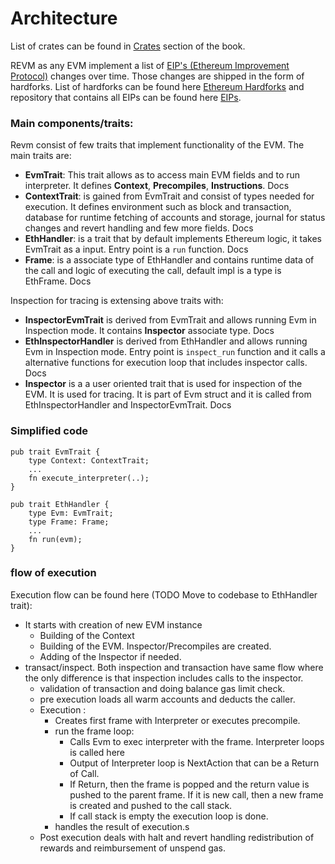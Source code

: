 # Architecture

List of crates can be found in [Crates](./architecture/crates.md) section of the book.

REVM as any EVM implement a list of [EIP's (Ethereum Improvement Protocol)](https://github.com/ethereum/EIPs) changes over time. Those changes are shipped in the form of hardforks. List of hardforks can be found here [Ethereum Hardforks]() and repository that contains all EIPs can be found here [EIPs](https://eips.ethereum.org/).

### Main components/traits:

Revm consist of few traits that implement functionality of the EVM. The main traits are:
* **EvmTrait**: This trait allows as to access main EVM fields and to run interpreter. It defines **Context**, **Precompiles**, **Instructions**. Docs
* **ContextTrait**: is gained from EvmTrait and consist of types needed for execution. It defines environment such as block and transaction, database for runtime fetching of accounts and storage, journal for status changes and revert handling and few more fields. Docs
* **EthHandler**: is a trait that by default implements Ethereum logic, it takes EvmTrait as a input. Entry point is a `run` function. Docs
* **Frame**: is a associate type of EthHandler and contains runtime data of the call and logic of executing the call, default impl is a type is EthFrame. Docs

Inspection for tracing is extensing above traits with:
* **InspectorEvmTrait** is derived from EvmTrait and allows running Evm in Inspection mode. It contains **Inspector** associate type. Docs
* **EthInspectorHandler** is derived from EthHandler and allows running Evm in Inspection mode. Entry point is `inspect_run` function and it calls a alternative functions for execution loop that includes inspector calls. Docs
* **Inspector** is a a user oriented trait that is used for inspection of the EVM. It is used for tracing. It is part of Evm struct and it is called from EthInspectorHandler and InspectorEvmTrait. Docs


### Simplified code

```rust,ignore
pub trait EvmTrait {
    type Context: ContextTrait;
    ...
    fn execute_interpreter(..);
}

pub trait EthHandler {
    type Evm: EvmTrait;
    type Frame: Frame;
    ...
    fn run(evm);
}
```

### flow of execution
Execution flow can be found here (TODO Move to codebase to EthHandler trait):
* It starts with creation of new EVM instance
  * Building of the Context
  * Building of the EVM. Inspector/Precompiles are created.
  * Adding of the Inspector if needed.
* transact/inspect. Both inspection and transaction have same flow where the only difference is that inspection includes calls to the inspector.
  * validation of transaction and doing balance gas limit check.
  * pre execution loads all warm accounts and deducts the caller.
  * Execution :
    * Creates first frame with Interpreter or executes precompile.
    * run the frame loop:
      * Calls Evm to exec interpreter with the frame. Interpreter loops is called here
      * Output of Interpreter loop is NextAction that can be a Return of Call.
      * If Return, then the frame is popped and the return value is pushed to the parent frame. If it is new call, then a new frame is created and pushed to the call stack.
      * If call stack is empty the execution loop is done.
    * handles the result of execution.s
  * Post execution deals with halt and revert handling redistribution of rewards and reimbursement of unspend gas.